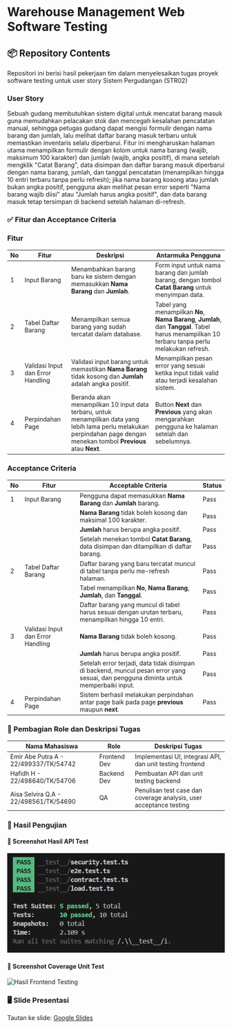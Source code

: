 # Warehouse Management Web Software Testing

## 📦 Repository Contents

Repositori ini berisi hasil pekerjaan tim dalam menyelesaikan tugas proyek software testing untuk user story Sistem Pergudangan (STR02)

### User Story
Sebuah gudang membutuhkan sistem digital untuk mencatat barang masuk guna memudahkan pelacakan stok dan mencegah kesalahan pencatatan manual, sehingga petugas gudang dapat mengisi formulir dengan nama barang dan jumlah, lalu melihat daftar barang masuk terbaru untuk memastikan inventaris selalu diperbarui. Fitur ini mengharuskan halaman utama menampilkan formulir dengan kolom untuk nama barang (wajib, maksimum 100 karakter) dan jumlah (wajib, angka positif), di mana setelah mengklik "Catat Barang", data disimpan dan daftar barang masuk diperbarui dengan nama barang, jumlah, dan tanggal pencatatan (menampilkan hingga 10 entri terbaru tanpa perlu refresh); jika nama barang kosong atau jumlah bukan angka positif, pengguna akan melihat pesan error seperti "Nama barang wajib diisi" atau "Jumlah harus angka positif", dan data barang masuk tetap tersimpan di backend setelah halaman di-refresh.


### ✅ Fitur dan Acceptance Criteria

### Fitur 


| **No** | **Fitur**                       | **Deskripsi**                                                                                           | **Antarmuka Pengguna**                                                                                                    |
|--------|----------------------------------|---------------------------------------------------------------------------------------------------------|---------------------------------------------------------------------------------------------------------------------------|
| 1      | Input Barang                    | Menambahkan barang baru ke sistem dengan memasukkan **Nama Barang** dan **Jumlah**.                      | Form input untuk nama barang dan jumlah barang, dengan tombol **Catat Barang** untuk menyimpan data.                       |
| 2      | Tabel Daftar Barang             | Menampilkan semua barang yang sudah tercatat dalam database.                                             | Tabel yang menampilkan **No**, **Nama Barang**, **Jumlah**, dan **Tanggal**. Tabel harus menampilkan 10 terbaru tanpa perlu melakukan refresh. |
| 3      | Validasi Input dan Error Handling| Validasi input barang untuk memastikan **Nama Barang** tidak kosong dan **Jumlah** adalah angka positif. | Menampilkan pesan error yang sesuai ketika input tidak valid atau terjadi kesalahan sistem.                               |
| 4      | Perpindahan Page                | Beranda akan menampilkan 10 input data terbaru, untuk menampilkan data yang lebih lama perlu melakukan perpindahan page dengan menekan tombol **Previous** atau **Next**. | Button **Next** dan **Previous** yang akan mengarahkan pengguna ke halaman setelah dan sebelumnya. |


### Acceptance Criteria


| **No** | **Fitur**                      | **Acceptable Criteria**                                                                                              | **Status** |
|--------|---------------------------------|------------------------------------------------------------------------------------------------------------------------|------------|
| 1      | Input Barang                    | Pengguna dapat memasukkan **Nama Barang** dan **Jumlah** barang.                                                      | Pass       |
|        |                                 | **Nama Barang** tidak boleh kosong dan maksimal 100 karakter.                                                          | Pass       |
|        |                                 | **Jumlah** harus berupa angka positif.                                                                                 | Pass       |
|        |                                 | Setelah menekan tombol **Catat Barang**, data disimpan dan ditampilkan di daftar barang.                               | Pass       |
| 2      | Tabel Daftar Barang             | Daftar barang yang baru tercatat muncul di tabel tanpa perlu me-refresh halaman.                                       | Pass       |
|        |                                 | Tabel menampilkan **No**, **Nama Barang**, **Jumlah**, dan **Tanggal**.                                                 | Pass       |
|        |                                 | Daftar barang yang muncul di tabel harus sesuai dengan urutan terbaru, menampilkan hingga 10 entri.                  | Pass       |
| 3      | Validasi Input dan Error Handling| **Nama Barang** tidak boleh kosong.                                                                                     | Pass       |
|        |                                 | **Jumlah** harus berupa angka positif.                                                                                  | Pass       |
|        |                                 | Setelah error terjadi, data tidak disimpan di backend, muncul pesan error yang sesuai, dan pengguna diminta untuk memperbaiki input. | Pass       |
| 4      | Perpindahan Page                | Sistem berhasil melakukan perpindahan antar page baik pada page **previous** maupun **next**.                          | Pass       |



### 👥 Pembagian Role dan Deskripsi Tugas
| Nama Mahasiswa                                 | Role                       | Deskripsi Tugas                                                        |
|------------------------------------------------|----------------------------|------------------------------------------------------------------------|
| Emir Abe Putra A - 22/499337/TK/54742          | Frontend Dev               | Implementasi UI, integrasi API, dan unit testing frontend              |
| Hafidh H - 22/498640/TK/54706                  | Backend Dev                | Pembuatan API dan unit testing backend                                 |
| Aisa Selvira Q.A - 22/498561/TK/54690          | QA                         | Penulisan test case dan coverage analysis, user acceptance testing     |

### 📸 Hasil Pengujian

#### 🔹 Screenshot Hasil API Test
![Hasil API Testing](docs/api-tests-result/api-test-result.png)

#### 🔹 Screenshot Coverage Unit Test
![Hasil Frontend Testing](https://github.com/user-attachments/assets/7594b9ea-5408-4f79-b733-c487bf7eedc1)


### 🖥️ Slide Presentasi
Tautan ke slide: [Google Slides](https://docs.google.com/presentation/d/1F75Uo4i4qnRPbH0czGJfPy5RJsXQPQFx/edit?usp=sharing&ouid=111007761289601157187&rtpof=true&sd=true)

